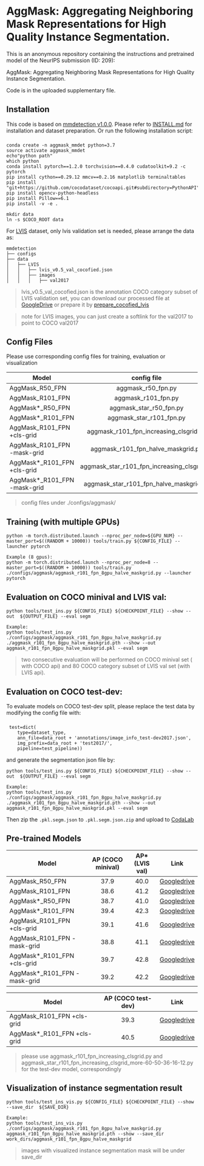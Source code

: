 
# AggMask: Aggregating Neighboring Mask Representations for High Quality Instance Segmentation. 

This is an anonymous repository containing the instructions and pretrained model of the NeurIPS submission (ID: 209): 

AggMask: Aggregating Neighboring Mask Representations for High Quality Instance Segmentation. 

Code is in the uploaded supplementary file.

## Installation 
This code is based on 
[mmdetection v1.0.0](https://github.com/open-mmlab/mmdetection). Please refer to [INSTALL.md](docs/INSTALL.md) for installation and dataset preparation.
Or run the following installation script:
###
    conda create -n aggmask_mmdet python=3.7
    source activate aggmask_mmdet
    echo"python path"
    which python
    conda install pytorch==1.2.0 torchvision==0.4.0 cudatoolkit=9.2 -c pytorch
    pip install cython==0.29.12 mmcv==0.2.16 matplotlib terminaltables
    pip install "git+https://github.com/cocodataset/cocoapi.git#subdirectory=PythonAPI"
    pip install opencv-python-headless
    pip install Pillow==6.1
    pip install -v -e .
    
    mkdir data
    ln -s $COCO_ROOT data
For [LVIS](https://www.lvisdataset.org/dataset) dataset, only lvis validation set is needed, please arrange the data as:

```
mmdetection
├── configs
├── data
│   ├── LVIS
│   │   ├── lvis_v0.5_val_cocofied.json
│   │   ├── images
│   │   │   ├── val2017
```
> lvis_v0.5_val_cocofied.json is the annotation COCO category subset of LVIS validation set, you can download our processed file at [GoogleDrive](https://drive.google.com/file/d/1Qjb44bIJokIUp677NhkTb3d1OXLNZfs8/view?usp=sharing)
or prepare it by [prepare_cocofied_lvis](https://github.com/facebookresearch/detectron2/blob/master/datasets/prepare_cocofied_lvis.py
)

>note for  LVIS images, you can just create a softlink for the val2017 to point to COCO val2017

## Config Files
Please use corresponding config files for training, evaluation or visualization

Model | config file
--- |:---:
AggMask_R50_FPN   | aggmask_r50_fpn.py
AggMask_R101_FPN  | aggmask_r101_fpn.py
AggMask*_R50_FPN  | aggmask_star_r50_fpn.py
AggMask*_R101_FPN | aggmask_star_r101_fpn.py
AggMask_R101_FPN +cls-grid  | aggmask_r101_fpn_increasing_clsgrid.py
AggMask_R101_FPN -mask-grid | aggmask_r101_fpn_halve_maskgrid.py
AggMask*_R101_FPN +cls-grid  | aggmask_star_r101_fpn_increasing_clsgrid.py
AggMask*_R101_FPN -mask-grid | aggmask_star_r101_fpn_halve_maskgrid.py
> config files under ./configs/aggmask/


## Training (with multiple GPUs)
    python -m torch.distributed.launch --nproc_per_node=${GPU_NUM} --master_port=$((RANDOM + 10000)) tools/train.py ${CONFIG_FILE} --launcher pytorch

    Example (8 gpus): 
    python -m torch.distributed.launch --nproc_per_node=8 --master_port=$((RANDOM + 10000)) tools/train.py ./configs/aggmask/aggmask_r101_fpn_8gpu_halve_maskgrid.py --launcher pytorch

## Evaluation on COCO minival and LVIS val:
    python tools/test_ins.py ${CONFIG_FILE} ${CHECKPOINT_FILE} --show --out  ${OUTPUT_FILE} --eval segm
    
    Example: 
    python tools/test_ins.py ./configs/aggmask/aggmask_r101_fpn_8gpu_halve_maskgrid.py ./aggmask_r101_fpn_8gpu_halve_maskgrid.pth --show --out aggmask_r101_fpn_8gpu_halve_maskgrid.pkl --eval segm

> two consecutive evaluation will be performed on COCO minival set ( with COCO api) and 80 COCO category subset of LVIS val set (with LVIS api).

## Evaluation on COCO test-dev:
To evaluate models on COCO test-dev split, please replace the test data by modifying the config file with:
###
     test=dict(
        type=dataset_type,
        ann_file=data_root + 'annotations/image_info_test-dev2017.json',
        img_prefix=data_root + 'test2017/',
        pipeline=test_pipeline))
and generate the segmentation json file by:

    python tools/test_ins.py ${CONFIG_FILE} ${CHECKPOINT_FILE} --show --out  ${OUTPUT_FILE} --eval segm
    
    Example: 
    python tools/test_ins.py ./configs/aggmask/aggmask_r101_fpn_8gpu_halve_maskgrid.py ./aggmask_r101_fpn_8gpu_halve_maskgrid.pth --show --out aggmask_r101_fpn_8gpu_halve_maskgrid.pkl --eval segm
Then zip the `.pkl.segm.json` to `.pkl.segm.json.zip` and upload to [CodaLab](https://competitions.codalab.org/competitions/20796)


## Pre-trained Models

Model | AP (COCO minival) | AP* (LVIS val) | Link
--- |:---:|:---:|:---:
AggMask_R50_FPN   | 37.9 | 40.0 | [Googledrive](https://drive.google.com/file/d/1o0j_FhMUC6ZlJ9sw72aPGh8wHEBcIelQ/view?usp=sharing)
AggMask_R101_FPN  | 38.6 | 41.2 | [Googledrive](https://drive.google.com/file/d/1PKIva4Cpnk6kMrFoXaEQR_QNMo2SaDwk/view?usp=sharing)
AggMask*_R50_FPN  | 38.7 | 41.0 | [Googledrive](https://drive.google.com/file/d/1dI1sGpIEcU3Jda0S5/view?usp=sharing)
AggMask*_R101_FPN | 39.4 | 42.3 | [Googledrive](https://drive.google.com/file/d/1MnvjhRqpRoWMCUgbPi6a50T1rBfdT6Op/view?usp=sharing)
AggMask_R101_FPN +cls-grid   | 39.1 | 41.6 | [Googledrive](https://drive.google.com/file/d/1dI1sGpIBGX-to35xU9HMTzEcU3Jda0S5/view?usp=sharing)
AggMask_R101_FPN -mask-grid | 38.8 | 41.1 | [Googledrive](https://drive.google.com/file/d/1duVzj3oDVue9qfkCdnugaupSB3i5cUfb/view?usp=sharing)
AggMask*_R101_FPN +cls-grid  | 39.7 | 42.8 | [Googledrive](https://drive.google.com/file/d/1K5ZS4YqbODSMvB1-3h3mvIt03SFmcd_a/view?usp=sharing)
AggMask*_R101_FPN -mask-grid | 39.2 | 42.2 | [Googledrive](https://drive.google.com/file/d/15oPQdKL2PrwWkNkt4saopJDOObHs65cX/view?usp=sharing)


Model | AP (COCO test-dev) | Link
--- |:---:|:---:
AggMask_R101_FPN +cls-grid   | 39.3 | [Googledrive](https://drive.google.com/file/d/1dI1sGpIBGX-to35xU9HMTzEcU3Jda0S5/view?usp=sharing)
AggMask*_R101_FPN +cls-grid  | 40.5 | [Googledrive](https://drive.google.com/file/d/1HX9K5_iOJVFE_tcvStKI0cUM7ty9Z805/view?usp=sharing)

> please use aggmask_r101_fpn_increasing_clsgrid.py and aggmask_star_r101_fpn_increasing_clsgrid_more-60-50-36-16-12.py for the test-dev model, correspondingly

## Visualization of instance segmentation result
    
    python tools/test_ins_vis.py ${CONFIG_FILE} ${CHECKPOINT_FILE} --show --save_dir  ${SAVE_DIR}
    
    Example: 
    python tools/test_ins_vis.py ./configs/aggmask/aggmask_r101_fpn_8gpu_halve_maskgrid.py  aggmask_r101_fpn_8gpu_halve_maskgrid.pth --show --save_dir work_dirs/aggmask_r101_fpn_8gpu_halve_maskgrid
> images with visualized instance segmentation mask will be under save_dir
